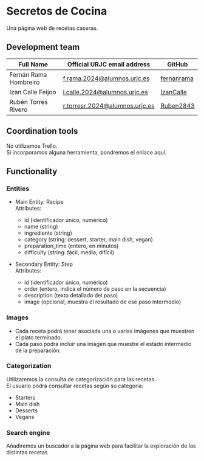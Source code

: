 # Secretos de Cocina

Una página web de recetas caseras.



## Development team

| Full Name         | Official URJC email address                | GitHub      |
|-------------------------|------------------------------------------|-------------|
| Fernán Rama Hombreiro   | f.rama.2024@alumnos.urjc.es              | [fernanrama](https://github.com/fernanrama) |
| Izan Calle Feijoo       | i.calle.2024@alumnos.urjc.es             | [IzanCalle](https://github.com/IzanCalle)   |
| Rubén Torres Rivero     | r.torresr.2024@alumnos.urjc.es           | [Ruben2843](https://github.com/Ruben2843)   |



## Coordination tools

No utilizamos Trello.  
Si incorporamos alguna herramienta, pondremos el enlace aquí.



## Functionality

###  Entities

- Main Entity: Recipe  
  Attributes:  
  - id (identificador único, numérico)  
  - name (string)  
  - ingredients (string)    
  - category (string: dessert, starter, main dish, vegan)  
  - preparation_time (entero, en minutos)  
  - difficulty (string: fácil, media, difícil)  

- Secondary Entity: Step  
  Attributes:  
  - id (identificador único, numérico)    
  - order (entero, indica el número de paso en la secuencia)  
  - description (texto detallado del paso)  
  - image (opcional, muestra el resultado de ese paso intermedio)  



### Images

- Cada receta podrá tener asociada una o varias imágenes que muestren el plato terminado.  
- Cada paso podrá incluir una imagen que muestre el estado intermedio de la preparación.  

### Categorization
Utilizaremos la consulta de categorización para las recetas.  
El usuario podrá consultar recetas según su categoría: 

- Starters 
- Main dish  
- Desserts  
- Vegans

### Search engine  
Añadiremos un buscador a la página web para facilitar la exploración de las distintas recetas
